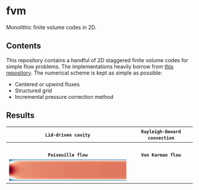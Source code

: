 # fvm

Monolithic finite volume codes in 2D.

## Contents

This repository contains a handful of 2D staggered finite volume codes for simple flow problems. The implementations heavily borrow from <a href="https://github.com/saadtony/uCFD">this repository</a>.
The numerical scheme is kept as simple as possible:

- Centered or upwind fluxes
- Structured grid
- Incremental pressure correction method

## Results

| **`Lid-driven cavity`**                                | **`Rayleigh-Benard convection`**                        |
|:------------------------------------------------------:|:-------------------------------------------------------:|
| <img width="300" alt="" src="cavity/re_500.gif">       | <img width="300" alt="" src="rayleigh/temperature.gif"> |
| **`Poiseuille flow`**                                  | **`Von Karman flow`**                                   |
| <img width="400" alt="" src="poiseuille/velocity.gif"> |  <img width="400" alt="" src="karman/velocity.gif">     |

